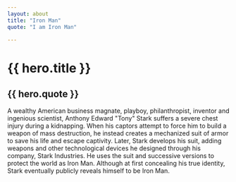 ```yaml
---
layout: about
title: "Iron Man"
quote: "I am Iron Man"

---
```


<h1> {{ hero.title }} </h1>

<h2> {{ hero.quote }} </h2>

<p> A wealthy American business magnate, playboy, philanthropist, inventor and ingenious scientist, Anthony Edward "Tony" Stark suffers a severe chest injury during a kidnapping. When his captors attempt to force him to build a weapon of mass destruction, he instead creates a mechanized suit of armor to save his life and escape captivity. Later, Stark develops his suit, adding weapons and other technological devices he designed through his company, Stark Industries. He uses the suit and successive versions to protect the world as Iron Man. Although at first concealing his true identity, Stark eventually publicly reveals himself to be Iron Man. </p>
